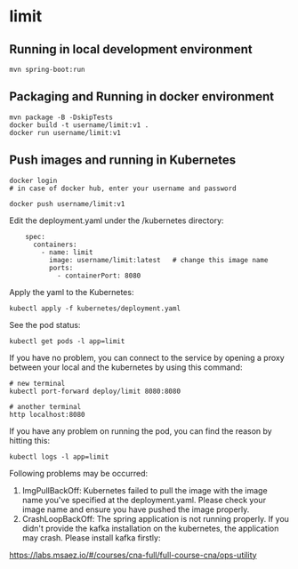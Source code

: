# limit

## Running in local development environment

```
mvn spring-boot:run
```

## Packaging and Running in docker environment

```
mvn package -B -DskipTests
docker build -t username/limit:v1 .
docker run username/limit:v1
```

## Push images and running in Kubernetes

```
docker login 
# in case of docker hub, enter your username and password

docker push username/limit:v1
```

Edit the deployment.yaml under the /kubernetes directory:
```
    spec:
      containers:
        - name: limit
          image: username/limit:latest   # change this image name
          ports:
            - containerPort: 8080

```

Apply the yaml to the Kubernetes:
```
kubectl apply -f kubernetes/deployment.yaml
```

See the pod status:
```
kubectl get pods -l app=limit
```

If you have no problem, you can connect to the service by opening a proxy between your local and the kubernetes by using this command:
```
# new terminal
kubectl port-forward deploy/limit 8080:8080

# another terminal
http localhost:8080
```

If you have any problem on running the pod, you can find the reason by hitting this:
```
kubectl logs -l app=limit
```

Following problems may be occurred:

1. ImgPullBackOff:  Kubernetes failed to pull the image with the image name you've specified at the deployment.yaml. Please check your image name and ensure you have pushed the image properly.
1. CrashLoopBackOff: The spring application is not running properly. If you didn't provide the kafka installation on the kubernetes, the application may crash. Please install kafka firstly:

https://labs.msaez.io/#/courses/cna-full/full-course-cna/ops-utility

